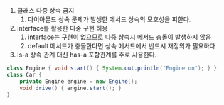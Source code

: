1. 클래스 다중 상속 금지
	1. 다이아몬드 상속 문제가 발생한 메서드 상속의 모호성을 피한다.
2. interface를 활용한 다중 구현 허용
	1. interface는 구현이 없으므로 다중 상속시 메서드 충돌이 발생하지 않음
	2. default 메서드가 충돌한다면 상속 메서드에서 반드시 재정의가 필요하다
3. is-a 상속 관계 대신 has-a 포함관계를 주로 사용한다.
```java
class Engine { void start() { System.out.println("Engine on"); } }
class Car { 
    private Engine engine = new Engine(); 
    void drive() { engine.start(); }
}
```